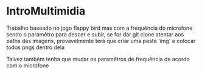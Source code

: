 # IntroMultimidia

Trabalho baseado no jogo flappy bird mas com a frequência do microfone sendo o paramêtro para descer e subir, se for dar git clone atentar aos paths das imagens, provavelmente terá que criar uma pasta 'img' e colocar todos pngs dentro dela

Talvez também tenha que mudar os paramêtros de frequência de acordo com o microfone

